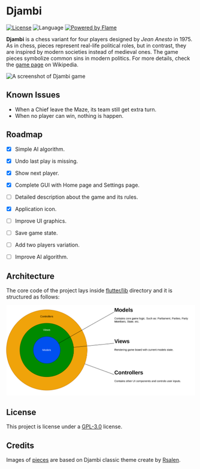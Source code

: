 # Djambi

[![License](https://img.shields.io/github/license/mabdelaal86/djambi)](LICENSE)
![Language](https://img.shields.io/github/languages/top/mabdelaal86/djambi)
[![Powered by Flame](https://img.shields.io/badge/Powered%20by-%F0%9F%94%A5-orange.svg)](https://flame-engine.org)

**Djambi** is a chess variant for four players designed by *Jean Anesto* in 1975.
As in chess, pieces represent real-life political roles, but in contrast,
they are inspired by modern societies instead of medieval ones.
The game pieces symbolize common sins in modern politics.
For more details, check the [game page](https://en.wikipedia.org/wiki/Djambi) on Wikipedia.

<img src="docs/assets/screenshot.png" alt="A screenshot of Djambi game">


## Known Issues

* When a Chief leave the Maze, its team still get extra turn.
* When no player can win, nothing is happen.


## Roadmap

- [x] Simple AI algorithm.
- [x] Undo last play is missing.
- [x] Show next player.
- [x] Complete GUI with Home page and Settings page.
- [ ] Detailed description about the game and its rules.
- [x] Application icon.
- [ ] Improve UI graphics.
- [ ] Save game state.
- [ ] Add two players variation.
- [ ] Improve AI algorithm.


## Architecture

The core code of the project lays inside [flutter/lib](flutter/lib) directory and it is structured as follows:

<img src="docs/assets/architecture.svg" alt="Architecture">


## License

This project is license under a [GPL-3.0](https://www.gnu.org/licenses/gpl-3.0.html) license.


## Credits

Images of [pieces](./flutter/assets/classic) are based on Djambi classic theme create by [Rsalen](https://commons.wikimedia.org/wiki/User:Rsalen).
